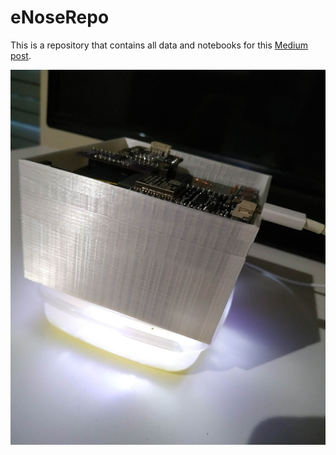 # eNoseRepo

This is a repository that contains all data and notebooks for this [Medium post](https://farmaker47.medium.com/bake-a-cake-with-tensorflow-part-1-8618c075381f).

<p align="center">
<img src="in_action.jpg" height = "600" width="550"> 
</p>
